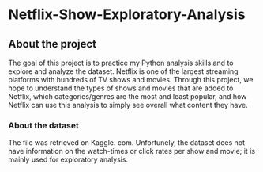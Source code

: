 # Netflix-Show-Exploratory-Analysis

## About the project
The goal of this project is to practice my Python analysis skills and to explore and analyze the dataset. Netflix is one of the largest streaming platforms with hundreds of TV shows and movies. Through this project, we hope to understand the types of shows and movies that are added to Netflix, which categories/genres are the most and least popular, and how Netflix can use this analysis to simply see overall what content they have.
### About the dataset
The file was retrieved on Kaggle. com. Unfortunely, the dataset does not have information on the watch-times or click rates per show and movie; it is mainly used for exploratory analysis. 


